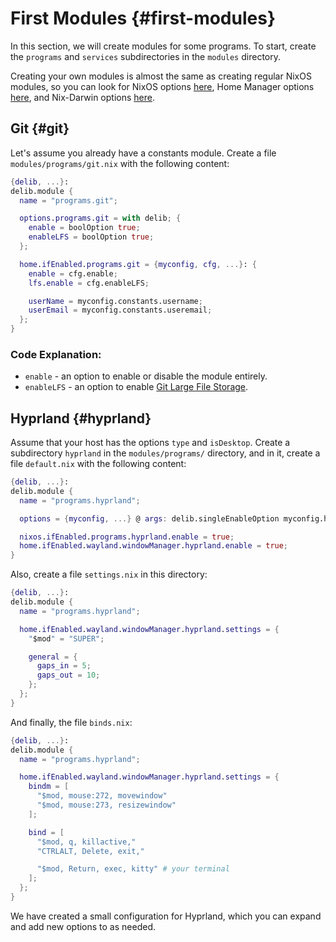 # First Modules {#first-modules}
In this section, we will create modules for some programs. To start, create the `programs` and `services` subdirectories in the `modules` directory.

Creating your own modules is almost the same as creating regular NixOS modules, so you can look for NixOS options [here](https://search.nixos.org/options?), Home Manager options [here](https://home-manager-options.extranix.com/), and Nix-Darwin options [here](https://nix-darwin.github.io/nix-darwin/manual/index.html).

## Git {#git}
Let's assume you already have a constants module. Create a file `modules/programs/git.nix` with the following content:
```nix
{delib, ...}:
delib.module {
  name = "programs.git";

  options.programs.git = with delib; {
    enable = boolOption true;
    enableLFS = boolOption true;
  };

  home.ifEnabled.programs.git = {myconfig, cfg, ...}: {
    enable = cfg.enable;
    lfs.enable = cfg.enableLFS;

    userName = myconfig.constants.username;
    userEmail = myconfig.constants.useremail;
  };
}
```

### Code Explanation:
- `enable` - an option to enable or disable the module entirely.
- `enableLFS` - an option to enable [Git Large File Storage](https://github.com/git-lfs/git-lfs).

## Hyprland {#hyprland}
Assume that your host has the options `type` and `isDesktop`. Create a subdirectory `hyprland` in the `modules/programs/` directory, and in it, create a file `default.nix` with the following content:
```nix
{delib, ...}:
delib.module {
  name = "programs.hyprland";

  options = {myconfig, ...} @ args: delib.singleEnableOption myconfig.host.isDesktop args;

  nixos.ifEnabled.programs.hyprland.enable = true;
  home.ifEnabled.wayland.windowManager.hyprland.enable = true;
}
```

Also, create a file `settings.nix` in this directory:
```nix
{delib, ...}:
delib.module {
  name = "programs.hyprland";

  home.ifEnabled.wayland.windowManager.hyprland.settings = {
    "$mod" = "SUPER";

    general = {
      gaps_in = 5;
      gaps_out = 10;
    };
  };
}
```

And finally, the file `binds.nix`:
```nix
{delib, ...}:
delib.module {
  name = "programs.hyprland";

  home.ifEnabled.wayland.windowManager.hyprland.settings = {
    bindm = [
      "$mod, mouse:272, movewindow"
      "$mod, mouse:273, resizewindow"
    ];

    bind = [
      "$mod, q, killactive,"
      "CTRLALT, Delete, exit,"

      "$mod, Return, exec, kitty" # your terminal
    ];
  };
}
```

We have created a small configuration for Hyprland, which you can expand and add new options to as needed.

